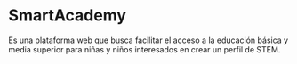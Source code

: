 # SmartAcademy
Es una plataforma web que busca facilitar el acceso a la educación básica y media superior para niñas y niños interesados en crear un perfil de STEM.
